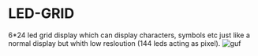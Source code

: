 # LED-GRID
6*24 led grid display which can display characters, symbols etc just like a normal display but whith low resloution (144 leds acting as pixel).
![guf](https://www.google.co.in/imgres?imgurl=http://www.gstatic.com/tv/thumb/movieposters/170620/p170620_p_v8_ak.jpg&imgrefurl=http://google.com/search%3Ftbm%3Disch%26q%3DIron%2520Man&h=1440&w=960&tbnid=utVbeWgBO8uzZM:&tbnh=186&tbnw=124&usg=__dvbCRhUuhTzDS5e-KnH_LdUyAAI=&vet=10ahUKEwiW0uGAg5bVAhXIE7wKHWsvATYQ_B0IkAEwDA..i&docid=f7WH5IKLKGJTuM&itg=1&sa=X&ved=0ahUKEwiW0uGAg5bVAhXIE7wKHWsvATYQ_B0IkAEwDA&ei=VatvWdbTGsin8AXr3oSwAw)
